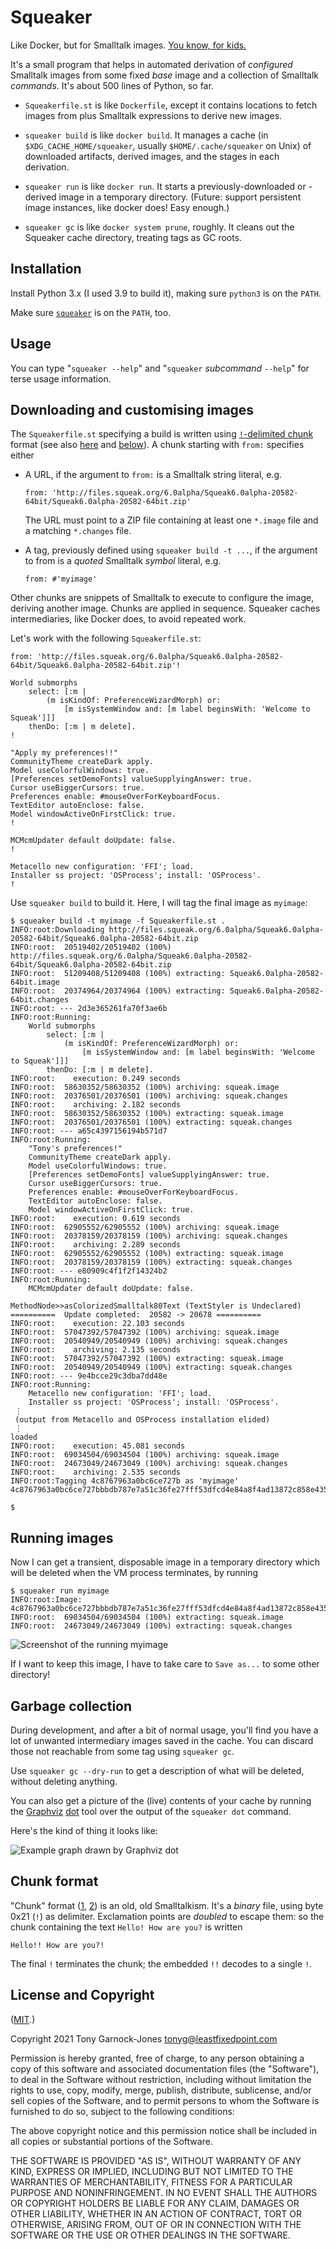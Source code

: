 # Squeaker

Like Docker, but for Smalltalk images. [You know, for
kids.](https://www.youtube.com/watch?v=8UxAlkaTWLc)

It's a small program that helps in automated derivation of
*configured* Smalltalk images from some fixed *base* image and a
collection of Smalltalk *commands*. It's about 500 lines of Python, so
far.

 - `Squeakerfile.st` is like `Dockerfile`, except it contains
   locations to fetch images from plus Smalltalk expressions to derive
   new images.

 - `squeaker build` is like `docker build`. It manages a cache (in
   `$XDG_CACHE_HOME/squeaker`, usually `$HOME/.cache/squeaker` on
   Unix) of downloaded artifacts, derived images, and the stages in
   each derivation.

 - `squeaker run` is like `docker run`. It starts a
   previously-downloaded or -derived image in a temporary directory.
   (Future: support persistent image instances, like docker does! Easy
   enough.)

 - `squeaker gc` is like `docker system prune`, roughly. It cleans out
   the Squeaker cache directory, treating tags as GC roots.

## Installation

Install Python 3.x (I used 3.9 to build it), making sure `python3` is
on the `PATH`.

Make sure [`squeaker`](./squeaker) is on the `PATH`, too.

## Usage

You can type "`squeaker --help`" and "`squeaker` *subcommand*
`--help`" for terse usage information.

## Downloading and customising images

The `Squeakerfile.st` specifying a build is written using
[`!`-delimited chunk][chunks1] format (see also [here][chunks2] and
[below](#chunk-format)). A chunk starting with `from:` specifies either

 - A URL, if the argument to `from:` is a Smalltalk string literal,
   e.g.

       from: 'http://files.squeak.org/6.0alpha/Squeak6.0alpha-20582-64bit/Squeak6.0alpha-20582-64bit.zip'

   The URL must point to a ZIP file containing at least one `*.image`
   file and a matching `*.changes` file.

 - A tag, previously defined using `squeaker build -t ...`, if the
   argument to from is a *quoted* Smalltalk *symbol* literal, e.g.

       from: #'myimage'

Other chunks are snippets of Smalltalk to execute to configure the
image, deriving another image. Chunks are applied in sequence.
Squeaker caches intermediaries, like Docker does, to avoid repeated
work.

Let's work with the following `Squeakerfile.st`:

```smalltalk
from: 'http://files.squeak.org/6.0alpha/Squeak6.0alpha-20582-64bit/Squeak6.0alpha-20582-64bit.zip'!

World submorphs
    select: [:m |
        (m isKindOf: PreferenceWizardMorph) or:
            [m isSystemWindow and: [m label beginsWith: 'Welcome to Squeak']]]
    thenDo: [:m | m delete].
!

"Apply my preferences!!"
CommunityTheme createDark apply.
Model useColorfulWindows: true.
[Preferences setDemoFonts] valueSupplyingAnswer: true.
Cursor useBiggerCursors: true.
Preferences enable: #mouseOverForKeyboardFocus.
TextEditor autoEnclose: false.
Model windowActiveOnFirstClick: true.
!

MCMcmUpdater default doUpdate: false.
!

Metacello new configuration: 'FFI'; load.
Installer ss project: 'OSProcess'; install: 'OSProcess'.
!
```

Use `squeaker build` to build it. Here, I will tag the final image as
`myimage`:

```
$ squeaker build -t myimage -f Squeakerfile.st .
INFO:root:Downloading http://files.squeak.org/6.0alpha/Squeak6.0alpha-20582-64bit/Squeak6.0alpha-20582-64bit.zip
INFO:root:  20519402/20519402 (100%) http://files.squeak.org/6.0alpha/Squeak6.0alpha-20582-64bit/Squeak6.0alpha-20582-64bit.zip
INFO:root:  51209408/51209408 (100%) extracting: Squeak6.0alpha-20582-64bit.image
INFO:root:  20374964/20374964 (100%) extracting: Squeak6.0alpha-20582-64bit.changes
INFO:root: --- 2d3e365261fa70f3ae6b
INFO:root:Running:
    World submorphs
    	select: [:m |
    		(m isKindOf: PreferenceWizardMorph) or:
    			[m isSystemWindow and: [m label beginsWith: 'Welcome to Squeak']]]
    	thenDo: [:m | m delete].
INFO:root:    execution: 0.249 seconds
INFO:root:  58630352/58630352 (100%) archiving: squeak.image
INFO:root:  20376501/20376501 (100%) archiving: squeak.changes
INFO:root:    archiving: 2.182 seconds
INFO:root:  58630352/58630352 (100%) extracting: squeak.image
INFO:root:  20376501/20376501 (100%) extracting: squeak.changes
INFO:root: --- a65c4397156194b571d7
INFO:root:Running:
    "Tony's preferences!"
    CommunityTheme createDark apply.
    Model useColorfulWindows: true.
    [Preferences setDemoFonts] valueSupplyingAnswer: true.
    Cursor useBiggerCursors: true.
    Preferences enable: #mouseOverForKeyboardFocus.
    TextEditor autoEnclose: false.
    Model windowActiveOnFirstClick: true.
INFO:root:    execution: 0.619 seconds
INFO:root:  62905552/62905552 (100%) archiving: squeak.image
INFO:root:  20378159/20378159 (100%) archiving: squeak.changes
INFO:root:    archiving: 2.289 seconds
INFO:root:  62905552/62905552 (100%) extracting: squeak.image
INFO:root:  20378159/20378159 (100%) extracting: squeak.changes
INFO:root: --- e80909c4f1f2f14324b2
INFO:root:Running:
    MCMcmUpdater default doUpdate: false.

MethodNode>>asColorizedSmalltalk80Text (TextStyler is Undeclared) 
==========  Update completed:  20582 -> 20678 ==========
INFO:root:    execution: 22.103 seconds
INFO:root:  57047392/57047392 (100%) archiving: squeak.image
INFO:root:  20540949/20540949 (100%) archiving: squeak.changes
INFO:root:    archiving: 2.135 seconds
INFO:root:  57047392/57047392 (100%) extracting: squeak.image
INFO:root:  20540949/20540949 (100%) extracting: squeak.changes
INFO:root: --- 9e4bcce29c3dba7dd48e
INFO:root:Running:
    Metacello new configuration: 'FFI'; load.
    Installer ss project: 'OSProcess'; install: 'OSProcess'.
 ⋮
 (output from Metacello and OSProcess installation elided)
 ⋮
loaded
INFO:root:    execution: 45.081 seconds
INFO:root:  69034504/69034504 (100%) archiving: squeak.image
INFO:root:  24673049/24673049 (100%) archiving: squeak.changes
INFO:root:    archiving: 2.535 seconds
INFO:root:Tagging 4c8767963a0bc6ce727b as 'myimage'
4c8767963a0bc6ce727bbbdb787e7a51c36fe27fff53dfcd4e84a8f4ad13872c858e4351262ba00d8d649bf474e28e515816a0774a8a30fc4c88039985e6b4b6

$
```

## Running images

Now I can get a transient, disposable image in a temporary directory
which will be deleted when the VM process terminates, by running

```
$ squeaker run myimage
INFO:root:Image: 4c8767963a0bc6ce727bbbdb787e7a51c36fe27fff53dfcd4e84a8f4ad13872c858e4351262ba00d8d649bf474e28e515816a0774a8a30fc4c88039985e6b4b6
INFO:root:  69034504/69034504 (100%) extracting: squeak.image
INFO:root:  24673049/24673049 (100%) extracting: squeak.changes
```

![Screenshot of the running `myimage`](./Screenshot.png)

If I want to keep this image, I have to take care to `Save as...` to
some other directory!

## Garbage collection

During development, and after a bit of normal usage, you'll find you
have a lot of unwanted intermediary images saved in the cache. You can
discard those not reachable from some tag using `squeaker gc`.

Use `squeaker gc --dry-run` to get a description of what will be
deleted, without deleting anything.

You can also get a picture of the (live) contents of your cache by
running the [Graphviz](https://graphviz.org/)
[dot](https://graphviz.org/doc/info/lang.html) tool over the output of
the `squeaker dot` command.

Here's the kind of thing it looks like:

![Example graph drawn by Graphviz dot](./example-graph.png)

## Chunk format

"Chunk" format ([1][chunks1], [2][chunks2]) is an old, old
Smalltalkism. It's a *binary* file, using byte 0x21 (`!`) as
delimiter. Exclamation points are *doubled* to escape them: so the
chunk containing the text `Hello! How are you?` is written

    Hello!! How are you?!

The final `!` terminates the chunk; the embedded `!!` decodes to a
single `!`.

[chunks1]: http://wiki.squeak.org/squeak/1105
[chunks2]: https://live.exept.de/doc/online/english/programming/fileoutFormat.html

## License and Copyright

([MIT](https://opensource.org/licenses/MIT).)

Copyright 2021 Tony Garnock-Jones <tonyg@leastfixedpoint.com>

Permission is hereby granted, free of charge, to any person obtaining
a copy of this software and associated documentation files (the
"Software"), to deal in the Software without restriction, including
without limitation the rights to use, copy, modify, merge, publish,
distribute, sublicense, and/or sell copies of the Software, and to
permit persons to whom the Software is furnished to do so, subject to
the following conditions:

The above copyright notice and this permission notice shall be
included in all copies or substantial portions of the Software.

THE SOFTWARE IS PROVIDED "AS IS", WITHOUT WARRANTY OF ANY KIND,
EXPRESS OR IMPLIED, INCLUDING BUT NOT LIMITED TO THE WARRANTIES OF
MERCHANTABILITY, FITNESS FOR A PARTICULAR PURPOSE AND NONINFRINGEMENT.
IN NO EVENT SHALL THE AUTHORS OR COPYRIGHT HOLDERS BE LIABLE FOR ANY
CLAIM, DAMAGES OR OTHER LIABILITY, WHETHER IN AN ACTION OF CONTRACT,
TORT OR OTHERWISE, ARISING FROM, OUT OF OR IN CONNECTION WITH THE
SOFTWARE OR THE USE OR OTHER DEALINGS IN THE SOFTWARE.

